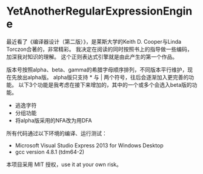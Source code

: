 YetAnotherRegularExpressionEngine
=================================
最近看了《编译器设计（第二版）》，是莱斯大学的Keith D. Cooper与Linda Torczon合著的，非常精彩。
我决定在阅读的同时按照书上的指导做一些编码，加深我对知识的理解。
这个正则表达式引擎就是由此产生的第一个作品。

版本号按照alpha、beta、gamma的希腊字母顺序排列，不同版本平行维护，现在先放出alpha版。
alpha版只支持 * 与 | 两个符号，往后会逐渐加入更完善的功能。
以下3个功能是我考虑在接下来增加的，其中的一个或多个会选入beta版的功能。

- 逃逸字符
- 分组功能
- 将alpha版采用的NFA改为用DFA

所有代码通过以下环境的编译、运行测试：
- Microsoft Visual Studio Express 2013 for Windows Desktop
- gcc version 4.8.1 (tdm64-2)

本项目采用 MIT 授权，use it at your own risk。
